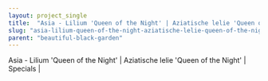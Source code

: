 ```yaml
---
layout: project_single
title:  "Asia - Lilium 'Queen of the Night' | Aziatische lelie 'Queen of the Night' | Specials |"
slug: "asia-lilium-queen-of-the-night-aziatische-lelie-queen-of-the-night-specials"
parent: "beautiful-black-garden"
---
```

Asia - Lilium 'Queen of the Night' | Aziatische lelie 'Queen of the Night' | Specials |